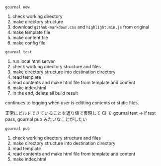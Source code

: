 `gournal new`

1. check working directory
1. make directory structure
1. download `github-markdown.css` and `highlight.min.js` from original
1. make template file
1. make content file
1. make config file

`gournal test`

1. run local html server
1. check working directory structure and files
1. make directory structure into destination directory
1. read template
1. read contents and make html file from template and content
1. make index.html
1. in the end, delete all build result

continues to logging when user is editting contents or static files.

正常にビルドできていることを返り値で表現して CI で gournal test -> if test pass, gournal pub みたいなことがしたい

`gournal pub`

1. check working directory structure and files
1. make directory structure into destination directory
1. read template
1. read contents and make html file from template and content
1. make index.html
